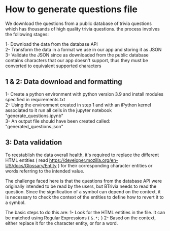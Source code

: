 # How to generate questions file


We download the questions from a public database of trivia questions which has thousands of high quality trivia questions.
the process involves the following stages:

1- Download the data from the database API   
2- Transform the data in a format we use in our app and storing it as JSON  
3- Validate the JSON since as downloaded from the public database contains characters that our app doesn't support, thus they must be converted to equivalent supported characters

## 1 & 2: Data download and formatting
1- Create a python environment with python version 3.9 and install modules specified in requirements.txt  
2- Using the environment created in step 1 and with an iPython kernel associated to it run all cells in the jupyter notebook "generate_questions.ipynb"  
3- An output file should have been created called: "generated_questions.json"

## 3: Data validation
To reestablish the data overall health, it's required to replace the different HTML entities ( read https://developer.mozilla.org/en-US/docs/Glossary/Entity ) for their corresponding character entities or words referring to the intended value. 

The challenge faced here is that the questions from the database API were originally intended to be read by the users, but BTrivia needs to read the question. Since the signification of a symbol can depend on the context, it is necessary to check the context of the entities to define how to revert it to a symbol.

The basic steps to do this are:
1- Look for the HTML entities in the file. It can be matched using Regular Expressions ( `&.*;` )
2- Based on the context, either replace it for the character entity, or for a word. 
